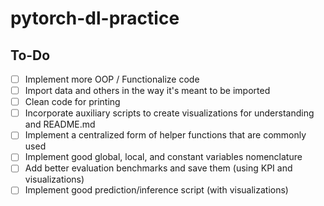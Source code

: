 # pytorch-dl-practice

## To-Do
- [ ] Implement more OOP / Functionalize code
- [ ] Import data and others in the way it's meant to be imported
- [ ] Clean code for printing
- [ ] Incorporate auxiliary scripts to create visualizations for understanding and README.md
- [ ] Implement a centralized form of helper functions that are commonly used
- [ ] Implement good global, local, and constant variables nomenclature
- [ ] Add better evaluation benchmarks and save them (using KPI and visualizations)
- [ ] Implement good prediction/inference script (with visualizations)